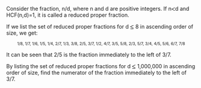    <p>Consider the fraction, n/d, where n and d are positive integers. If n<img src='images/symbol_lt.gif' width='10' height='10' alt='&lt;' border='0' style='vertical-align:middle;' />d and HCF(n,d)=1, it is called a reduced proper fraction.</p> <p>If we list the set of reduced proper fractions for d <img src='images/symbol_le.gif' width='10' height='12' alt='&le;' border='0' style='vertical-align:middle;' /> 8 in ascending order of size, we get:</p> <p style='text-align:center;font-size:8pt;'>1/8, 1/7, 1/6, 1/5, 1/4, 2/7, 1/3, 3/8, 2/5, 3/7, 1/2, 4/7, 3/5, 5/8, 2/3, 5/7, 3/4, 4/5, 5/6, 6/7, 7/8</p> <p>It can be seen that 2/5 is the fraction immediately to the left of 3/7.</p> <p>By listing the set of reduced proper fractions for d <img src='images/symbol_le.gif' width='10' height='12' alt='&le;' border='0' style='vertical-align:middle;' /> 1,000,000 in ascending order of size, find the numerator of the fraction immediately to the left of 3/7.</p>   